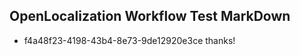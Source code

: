 ## OpenLocalization Workflow Test MarkDown
* f4a48f23-4198-43b4-8e73-9de12920e3ce thanks!

<!--HONumber=Jul16_HO2-->


